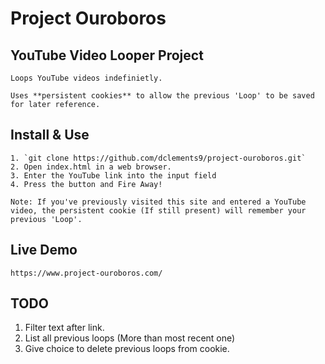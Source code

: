 # Project Ouroboros

## YouTube Video Looper Project
    
    Loops YouTube videos indefinietly.

    Uses **persistent cookies** to allow the previous 'Loop' to be saved for later reference.

## Install & Use
    1. `git clone https://github.com/dclements9/project-ouroboros.git`
    2. Open index.html in a web browser. 
    3. Enter the YouTube link into the input field
    4. Press the button and Fire Away!

    Note: If you've previously visited this site and entered a YouTube video, the persistent cookie (If still present) will remember your previous 'Loop'.

## Live Demo 
    https://www.project-ouroboros.com/

## TODO
1. Filter text after link.
2. List all previous loops (More than most recent one)
3. Give choice to delete previous loops from cookie.